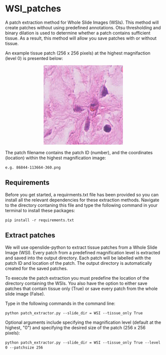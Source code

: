# WSI_patches
A patch extraction method for Whole Slide Images (WSIs). This method will create patches without using predefined annotations. Otsu thresholding and binary dilation is used to determine whether a patch contains sufficient tissue. As a result, this method will allow you save patches with or without tissue. 

An example tissue patch (256 x 256 pixels) at the highest magnifaction (level 0) is presented below: 

<p align="center">
  <img src= "images/86844-113664-34560.png">
</p>
The patch filename contains the patch ID (number), and the coordinates (location) within the highest magnification image:

~~~
e.g. 86844-113664-360.png
~~~

## Requirements
Before you get started, a requirments.txt file has been provided so you can install all the relevant dependencies for these extraction methods. Navigate to the directory contaning this file and type the following command in your terminal to install these packages:
~~~
pip install -r requirements.txt
~~~

## Extract patches

We will use openslide-python to extract tissue patches from a Whole Slide Image (WSI). Every patch from a predefined magnification level is extracted and saved into the output directory. Each patch will be labelled with the patch ID and location of the patch. The output directory is automatically created for the saved patches.

To execute the patch extraction you must predefine the location of the directory containing the WSIs. You also have the option to either save patches that contain tissue only (True) or save every patch from the whole slide image (False). 

Type in the following commands in the command line:
~~~
python patch_extractor.py --slide_dir = WSI --tissue_only True
~~~

Optional arguments include specifying the magnification level (default at the highest, "0") and specifying the desired size of the patch (256 x 256 pixels):
~~~
python patch_extractor.py --slide_dir = WSI --tissue_only True --level 0 --patchsize 256
~~~
